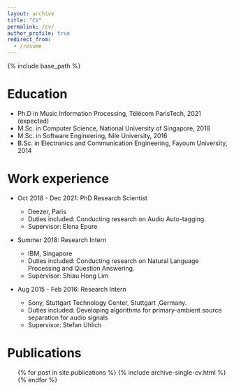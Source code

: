 ```yaml
---
layout: archive
title: "CV"
permalink: /cv/
author_profile: true
redirect_from:
  - /resume
---
```


{% include base_path %}

Education
======
* Ph.D in Music Information Processing, Télécom ParisTech, 2021 (expected)
* M.Sc. in Computer Science, National University of Singapore, 2018
* M.Sc. in Software Engineering, Nile University, 2016
* B.Sc. in Electronics and Communication Engineering, Fayoum University, 2014

Work experience
======
* Oct 2018 - Dec 2021: PhD Research Scientist
  * Deezer, Paris
  * Duties included: Conducting research on Audio Auto-tagging.
  * Supervisor: Elena Epure

* Summer 2018: Research Intern
  * IBM, Singapore
  * Duties included: Conducting research on Natural Language Processing and Question Answering.
  * Supervisor: Shiau Hong Lim

* Aug 2015 - Feb 2016: Research Intern
  * Sony, Stuttgart Technology Center, Stuttgart ,Germany.
  * Duties included: Developing algorithms for primary-ambient source separation for audio signals
  * Supervisor: Stefan Uhlich

Publications
======
  <ul>{% for post in site.publications %}
    {% include archive-single-cv.html %}
  {% endfor %}</ul>
